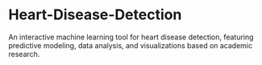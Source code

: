 # Heart-Disease-Detection
An interactive machine learning tool for heart disease detection, featuring predictive modeling, data analysis, and visualizations based on academic research.
